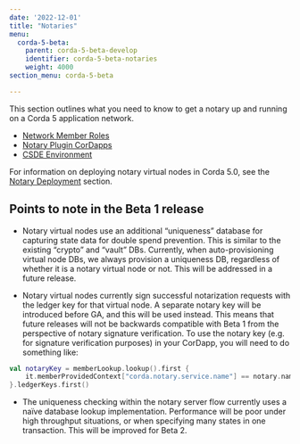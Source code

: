 ```yaml
---
date: '2022-12-01'
title: "Notaries"
menu:
  corda-5-beta:
    parent: corda-5-beta-develop
    identifier: corda-5-beta-notaries
    weight: 4000
section_menu: corda-5-beta

---
```


This section outlines what you need to know to get a notary up and running on a Corda 5 application network.

* [Network Member Roles](../notaries/network-member-roles.md)
* [Notary Plugin CorDapps](../notaries/plugin-cordapps-notary.md)
* [CSDE Environment](../notaries/csde.md)

For information on deploying notary virtual nodes in Corda 5.0, see the [Notary Deployment](../../deploying/notaries/notary-deployment.md) section.

## Points to note in the Beta 1 release

* Notary virtual nodes use an additional “uniqueness” database for capturing state data for double spend prevention. This is similar to the existing “crypto” and “vault” DBs. Currently, when auto-provisioning virtual node DBs, we always provision a uniqueness DB, regardless of whether it is a notary virtual node or not. This will be addressed in a future release.

* Notary virtual nodes currently sign successful notarization requests with the ledger key for that virtual node. A separate notary key will be introduced before GA, and this will be used instead. This means that future releases will not be backwards compatible with Beta 1 from the perspective of notary signature verification. To use the notary key (e.g. for signature verification purposes) in your CorDapp, you will need to do something like:

```kotlin
val notaryKey = memberLookup.lookup().first {
    it.memberProvidedContext["corda.notary.service.name"] == notary.name.toString()
}.ledgerKeys.first()
```

* The uniqueness checking within the notary server flow currently uses a naïve database lookup implementation. Performance will be poor under high throughput situations, or when specifying many states in one transaction. This will be improved for Beta 2.